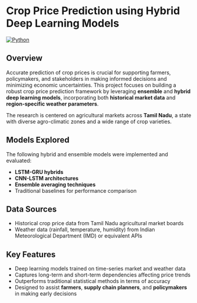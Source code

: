 #  Crop Price Prediction using Hybrid Deep Learning Models


[![Python](https://img.shields.io/badge/Python-3.8+-blue.svg)](https://www.python.org/)

##  Overview

Accurate prediction of crop prices is crucial for supporting farmers, policymakers, and stakeholders in making informed decisions and minimizing economic uncertainties. This project focuses on building a robust crop price prediction framework by leveraging **ensemble** and **hybrid deep learning models**, incorporating both **historical market data** and **region-specific weather parameters**.

The research is centered on agricultural markets across **Tamil Nadu**, a state with diverse agro-climatic zones and a wide range of crop varieties.

##  Models Explored

The following hybrid and ensemble models were implemented and evaluated:

- **LSTM-GRU hybrids**
- **CNN-LSTM architectures**
- **Ensemble averaging techniques**  
- Traditional baselines for performance comparison

##  Data Sources

-  Historical crop price data from Tamil Nadu agricultural market boards  
-  Weather data (rainfall, temperature, humidity) from Indian Meteorological Department (IMD) or equivalent APIs

##  Key Features

- Deep learning models trained on time-series market and weather data  
- Captures long-term and short-term dependencies affecting price trends  
- Outperforms traditional statistical methods in terms of accuracy  
- Designed to assist **farmers**, **supply chain planners**, and **policymakers** in making early decisions


